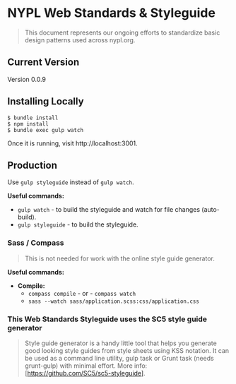 # NYPL Web Standards & Styleguide
> This document represents our ongoing efforts to standardize basic design patterns used across nypl.org.

## Current Version
Version 0.0.9

## Installing Locally

    $ bundle install
    $ npm install
    $ bundle exec gulp watch

Once it is running, visit http://localhost:3001.

## Production
Use `gulp styleguide` instead of `gulp watch`.

**Useful commands:**

*   `gulp watch`      - to build the styleguide and watch for file changes (auto-build).
*   `gulp styleguide` - to build the styleguide.

### Sass / Compass
> This is not needed for work with the online style guide generator.

**Useful commands:**
*   __Compile:__
    *   `compass compile`  - or -  `compass watch`
    *   `sass --watch sass/application.scss:css/application.css`



### This Web Standards Styleguide uses the SC5 style guide generator

> Style guide generator is a handy little tool that helps you generate good looking style guides from style sheets using KSS notation. It can be used as a command line utility, gulp task or Grunt task (needs grunt-gulp) with minimal effort. More info: [https://github.com/SC5/sc5-styleguide].
